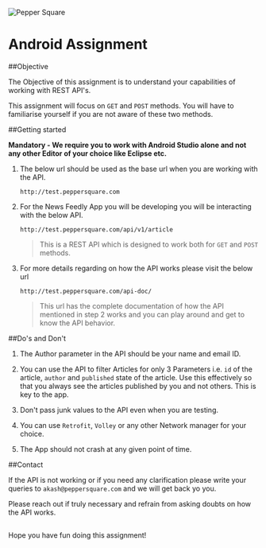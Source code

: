 
![Pepper Square](http://www.peppersquare.com/images/peppersquare_logo.jpg)

# Android Assignment

##Objective

The Objective of this assignment is to understand your capabilities of working with REST API's.

This assignment will focus on `GET` and `POST` methods. You will have to familiarise yourself if you are not aware of these two methods.

##Getting started

**Mandatory -  We require you to work with Android Studio alone and not any other Editor of your choice like Eclipse etc.**

1. The below url should be used as the base url when you are working with the API.

    `http://test.peppersquare.com`

2. For the News Feedly App you will be developing you will be interacting with the below API.

    `http://test.peppersquare.com/api/v1/article`

    >This is a REST API which is designed to work both for `GET` and `POST` methods.

3. For more details regarding on how the API works please visit the below url

    `http://test.peppersquare.com/api-doc/`

    >This url has the complete documentation of how the API mentioned in step 2 works and you can play around and get to know the API behavior.

##Do's and Don't

1. The Author parameter in the API should be your name and email ID.

2. You can use the API to filter Articles for only 3 Parameters i.e. `id` of the article, `author` and `published` state of the article. Use this effectively so that you always see the articles published by you and not others. This is key to the app.

3. Don't pass junk values to the API even when you are testing.

4. You can use `Retrofit`, `Volley` or any other Network manager for your choice.

5. The App should not crash at any given point of time.


##Contact

If the API is not working or if you need any clarification please write your queries to `akash@peppersquare.com` and we will get back yo you.

Please reach out if truly necessary and refrain from asking doubts on how the API works.

##
Hope you have fun doing this assignment!
